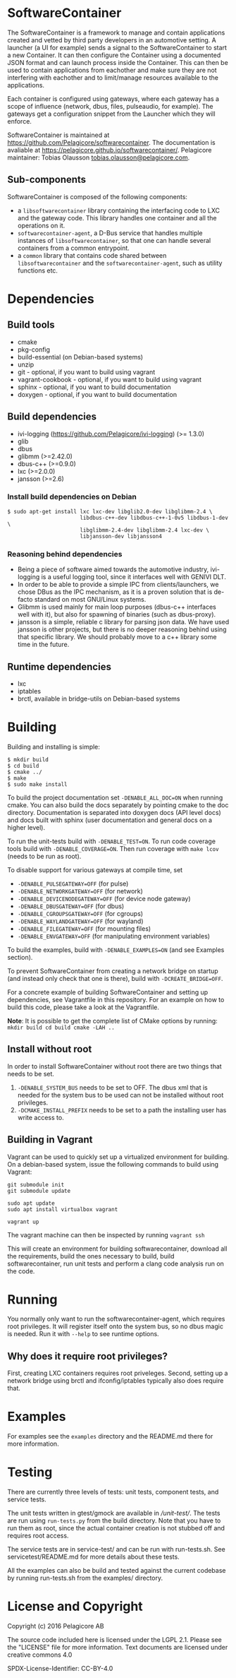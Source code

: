 # SoftwareContainer

The SoftwareContainer is a framework to manage and contain applications
created and vetted by third party developers in an automotive setting. A
launcher (a UI for example) sends a signal to the SoftwareContainer to start a
new Container. It can then configure the Container using a documented JSON
format and can launch process inside the Container. This can then be used to
contain applications from eachother and make sure they are not interfering with
eachother and to limit/manage resources available to the applications.

Each container is configured using gateways, where each gateway has a scope of
influence (network, dbus, files, pulseaudio, for example). The gateways get a
configuration snippet from the Launcher which they will enforce.

SoftwareContainer is maintained at https://github.com/Pelagicore/softwarecontainer.
The documentation is avaliable at https://pelagicore.github.io/softwarecontainer/.
Pelagicore maintainer: Tobias Olausson <tobias.olausson@pelagicore.com>.

## Sub-components
SoftwareContainer is composed of the following components:
* a `libsoftwarecontainer` library containing the interfacing code to LXC and
  the gateway code. This library handles one container and all the operations
  on it.
* `softwarecontainer-agent`, a D-Bus service that handles multiple instances of
  `libsoftwarecontainer`, so that one can handle several containers from a common entrypoint.
* a `common` library that contains code shared between `libsoftwarecontainer` and the
  `softwarecontainer-agent`, such as utility functions etc.

# Dependencies

## Build tools
- cmake
- pkg-config
- build-essential (on Debian-based systems)
- unzip
- git - optional, if you want to build using vagrant
- vagrant-cookbook - optional, if you want to build using vagrant
- sphinx - optional, if you want to build documentation
- doxygen - optional, if you want to build documentation

## Build dependencies
- ivi-logging (https://github.com/Pelagicore/ivi-logging) (>= 1.3.0)
- glib
- dbus
- glibmm   (>=2.42.0)
- dbus-c++ (>=0.9.0)
- lxc      (>=2.0.0)
- jansson  (>=2.6)

### Install build dependencies on Debian
```
$ sudo apt-get install lxc lxc-dev libglib2.0-dev libglibmm-2.4 \
                       libdbus-c++-dev libdbus-c++-1-0v5 libdbus-1-dev \
                       libglibmm-2.4-dev libglibmm-2.4 lxc-dev \
                       libjansson-dev libjansson4
```

### Reasoning behind dependencies
- Being a piece of software aimed towards the automotive industry, ivi-logging
  is a useful logging tool, since it interfaces well with GENIVI DLT.
- In order to be able to provide a simple IPC from clients/launchers, we chose
  DBus as the IPC mechanism, as it is a proven solution that is de-facto
  standard on most GNU/Linux systems.
- Glibmm is used mainly for main loop purposes (dbus-c++ interfaces well with
  it), but also for spawning of binaries (such as dbus-proxy).
- jansson is a simple, reliable c library for parsing json data. We have used
  jansson is other projects, but there is no deeper reasoning behind using
  that specific library. We should probably move to a c++ library some time
  in the future.

## Runtime dependencies
- lxc
- iptables
- brctl, available in bridge-utils on Debian-based systems

# Building
Building and installing is simple:
```
$ mkdir build
$ cd build
$ cmake ../
$ make
$ sudo make install
```

To build the project documentation set ``-DENABLE_ALL_DOC=ON`` when running
cmake. You can also build the docs separately by pointing cmake to the doc
directory. Documentation is separated into doxygen docs (API level docs)
and docs built with sphinx (user documentation and general docs on a higher
level).

To run the unit-tests build with ``-DENABLE_TEST=ON``. To run code coverage tools
build with ``-DENABLE_COVERAGE=ON``. Then run coverage with ``make lcov`` (needs
to be run as root).

To disable support for various gateways at compile time, set
* ``-DENABLE_PULSEGATEWAY=OFF`` (for pulse)
* ``-DENABLE_NETWORKGATEWAY=OFF`` (for network)
* ``-DENABLE_DEVICENODEGATEWAY=OFF`` (for device node gateway)
* ``-DENABLE_DBUSGATEWAY=OFF`` (for dbus)
* ``-DENABLE_CGROUPSGATEWAY=OFF`` (for cgroups)
* ``-DENABLE_WAYLANDGATEWAY=OFF`` (for wayland)
* ``-DENABLE_FILEGATEWAY=OFF`` (for mounting files)
* ``-DENABLE_ENVGATEWAY=OFF`` (for manipulating environment variables)

To build the examples, build with ``-DENABLE_EXAMPLES=ON`` (and see Examples
section).

To prevent SoftwareContainer from creating a network bridge on startup (and
instead only check that one is there), build with ``-DCREATE_BRIDGE=OFF``.

For a concrete example of building SoftwareContainer and setting up
dependencies, see Vagrantfile in this repository. For an example on how to
build this code, please take a look at the Vagrantfile.

**Note**: It is possible to get the complete list of CMake options by running:
``
    mkdir build
    cd build
    cmake -LAH ..
``

## Install without root
In order to install SoftwareContainer without root there are two things that needs to be set.

1. ``-DENABLE_SYSTEM_BUS`` needs to be set to OFF. The dbus xml that is needed for
   the system bus to be used can not be installed without root privileges.
2. ``-DCMAKE_INSTALL_PREFIX`` needs to be set to a path the installing user has
   write access to.

## Building in Vagrant
Vagrant can be used to quickly set up a virtualized environment for building.
On a debian-based system, issue the following commands to build using Vagrant:

```
git submodule init
git submodule update

sudo apt update
sudo apt install virtualbox vagrant

vagrant up
```

The vagrant machine can then be inspected by running `vagrant ssh`

This will create an environment for building softwarecontainer, download all
the requirements, build the ones necessary to build, build softwarecontainer,
run unit tests and perform a clang code analysis run on the code.

# Running
You normally only want to run the softwarecontainer-agent, which requires root
privileges. It will register itself onto the system bus, so no dbus magic is
needed. Run it with `--help` to see runtime options.

## Why does it require root privileges?
First, creating LXC containers requires root priveleges. Second, setting up a
network bridge using brctl and ifconfig/iptables typically also does require
that.

# Examples
For examples see the `examples` directory and the README.md there for more
information.

# Testing
There are currently three levels of tests: unit tests, component tests, and
service tests.

The unit tests written in gtest/gmock are available in */unit-test/*. The tests
are run using `run-tests.py` from the build directory. Note that you have
to run them as root, since the actual container creation is not stubbed off
and requires root access.

The service tests are in service-test/ and can be run with run-tests.sh.
See servicetest/README.md for more details about these tests.

All the examples can also be build and tested against the current codebase by
running run-tests.sh from the examples/ directory.

# License and Copyright
Copyright (c) 2016 Pelagicore AB

The source code included here is licensed under the LGPL 2.1. Please
see the "LICENSE" file for more information. Text documents are
licensed under creative commons 4.0

SPDX-License-Identifier: CC-BY-4.0

